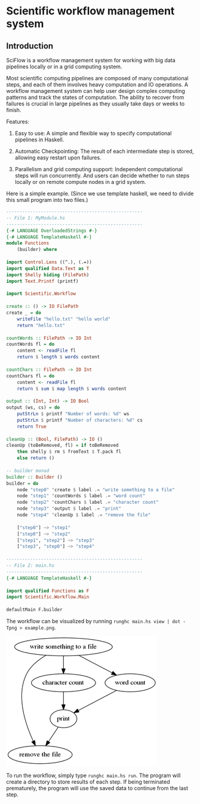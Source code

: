Scientific workflow management system
=====================================

Introduction
------------

SciFlow is a workflow management system for working with big data pipelines locally
or in a grid computing system.

Most scientific computing pipelines are composed of many computational steps, and each of them involves heavy computation and IO operations. A workflow management system can
help user design complex computing patterns and track the states of computation.
The ability to recover from failures is crucial in large pipelines as they usually
take days or weeks to finish.

Features:

1. Easy to use: A simple and flexible way to specify computational pipelines in Haskell.

2. Automatic Checkpointing: The result of each intermediate step is stored, allowing easy restart upon failures.

3. Parallelism and grid computing support: Independent computational steps will run concurrently. And users can decide whether to run steps locally or on remote compute nodes in a grid system.

Here is a simple example. (Since we use template haskell, we need to divide this small program into two files.)

```haskell
---------------------------------------------------
-- File 1: MyModule.hs
---------------------------------------------------
{-# LANGUAGE OverloadedStrings #-}
{-# LANGUAGE TemplateHaskell #-}
module Functions
    (builder) where

import Control.Lens ((^.), (.=))
import qualified Data.Text as T
import Shelly hiding (FilePath)
import Text.Printf (printf)

import Scientific.Workflow

create :: () -> IO FilePath
create _ = do
    writeFile "hello.txt" "hello world"
    return "hello.txt"

countWords :: FilePath -> IO Int
countWords fl = do
    content <- readFile fl
    return $ length $ words content

countChars :: FilePath -> IO Int
countChars fl = do
    content <- readFile fl
    return $ sum $ map length $ words content

output :: (Int, Int) -> IO Bool
output (ws, cs) = do
    putStrLn $ printf "Number of words: %d" ws
    putStrLn $ printf "Number of characters: %d" cs
    return True

cleanUp :: (Bool, FilePath) -> IO ()
cleanUp (toBeRemoved, fl) = if toBeRemoved
    then shelly $ rm $ fromText $ T.pack fl
    else return ()

-- builder monad
builder :: Builder ()
builder = do
    node "step0" 'create $ label .= "write something to a file"
    node "step1" 'countWords $ label .= "word count"
    node "step2" 'countChars $ label .= "character count"
    node "step3" 'output $ label .= "print"
    node "step4" 'cleanUp $ label .= "remove the file"

    ["step0"] ~> "step1"
    ["step0"] ~> "step2"
    ["step1", "step2"] ~> "step3"
    ["step3", "step0"] ~> "step4"

---------------------------------------------------
-- File 2: main.hs
---------------------------------------------------
{-# LANGUAGE TemplateHaskell #-}

import qualified Functions as F
import Scientific.Workflow.Main

defaultMain F.builder
```

The workflow can be visualized by running `runghc main.hs view | dot -Tpng > example.png`.

![example](example.png)

To run the workflow, simply type `runghc main.hs run`. The program will create a directory to store results of each step. If being terminated prematurely, the program will use the saved data to continue from the last step.
